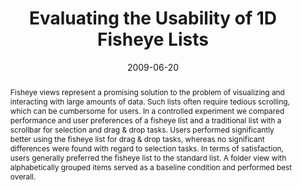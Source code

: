 ---
abstract: Fisheye views represent a promising solution to the problem of visualizing
  and interacting with large amounts of data. Such lists often require tedious scrolling,
  which can be cumbersome for users. In a controlled experiment we compared performance
  and user preferences of a fisheye list and a traditional list with a scrollbar for
  selection and drag & drop tasks. Users performed significantly better using the
  fisheye list for drag & drop tasks, whereas no significant differences were found
  with regard to selection tasks. In terms of satisfaction, users generally preferred
  the fisheye list to the standard  list. A folder view with alphabetically grouped
  items served as a baseline condition and performed best overall.
authors:
- Christoph Wimmer
- Martin Tomitsch
- Thomas Grechenig
date: '2009-06-20'
featured: false
links:
- name: Publik
  url: https://publik.tuwien.ac.at/showentry.php?ID=183632&lang=1
publication_types:
- '0'
publishDate: '2009-06-20'
title: Evaluating the Usability of 1D Fisheye Lists
url_pdf: ''
---